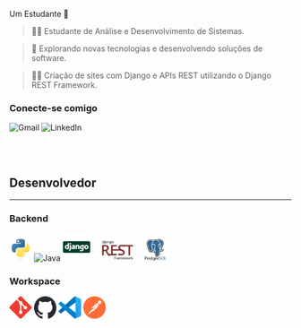 Um Estudante 🚀

> 👨‍💻 Estudante de Análise e Desenvolvimento de Sistemas.

> 🤔 Explorando novas tecnologias e desenvolvendo soluções de software.

> 👨‍💻 Criação de sites com Django e APIs REST utilizando o Django REST Framework.

### Conecte-se comigo

<p align="left">
  <a href="mailto:eukauasilvacavalcante@gmail.com" title="kauacavalcante.pessoal@gmail.com" target="_blank" rel="noreferrer" style="text-decoration: none">
    <img src="https://img.shields.io/badge/-Gmail-FF0000?style=square&labelColor=FF0000&logo=gmail&logoColor=white" alt="Gmail"/>
  </a>
  <a href="https://www.linkedin.com/in/kauã-cavalcante-406055367" title="LinkedIn" target="_blank" rel="noreferrer" style="text-decoration: none">
    <img src="https://img.shields.io/badge/-LinkedIn-0A66C2?style=square&labelColor=0A66C2&logo=linkedin&logoColor=white" alt="LinkedIn"/>
  </a>
</p>

<br><br>
<div align="left">
<h2>Desenvolvedor</h2>

<hr>

  <h3>Backend</h3>
  <p>
    <a href="https://www.python.org" target="_blank" rel="noreferrer" style="text-decoration: none">
      <img src="./assets/backend/python.svg" width="40" height="40" alt="Python" />
    </a>
    <a href="https://www.java.com/pt-BR/" target="_blank" rel="noreferrer" style="text-decoration: none">
      <img src="https://brandslogos.com/wp-content/uploads/images/java-logo-1.png" width="40" height="40" alt="Java" />
    </a>
    <a href="https://www.djangoproject.com" target="_blank" rel="noreferrer" style="text-decoration: none">
      <img src="./assets/backend/django.svg" height="50" alt="Python Django" />
    </a>⠀
    <a href="https://www.django-rest-framework.org" target="_blank" rel="noreferrer" style="text-decoration: none">
      <picture>
        <source media="(prefers-color-scheme: dark)" srcset="./assets/backend/django-rest-light.svg">
        <source media="(prefers-color-scheme: light)" srcset="./assets/backend/django-rest-dark.svg">
        <img src="./assets/backend/django-rest-dark.svg" height="40" alt="Django Rest Framework" />
      </picture>
    </a>⠀
    <a href="https://www.postgresql.org" target="_blank" rel="noreferrer" style="text-decoration: none">
      <picture>
        <source media="(prefers-color-scheme: dark)" srcset="./assets/backend/postgresql-light.svg">
        <source media="(prefers-color-scheme: light)" srcset="./assets/backend/postgresql-dark.svg">
        <img src="./assets/backend/postgresql-dark.svg" width="40" height="40" alt="PostgreSQL" />
      </picture>
    </a>⠀
  </p>

  <h3>Workspace</h3>
  <p>
    <a href="https://git-scm.com" target="_blank" rel="noreferrer" style="text-decoration: none">
      <img src="./assets/devops/git-scm.svg" width="40" height="40" alt="Git" />
    </a>
    <a href="https://github.com" target="_blank" rel="noreferrer" style="text-decoration: none">
      <picture>
        <source media="(prefers-color-scheme: dark)" srcset="./assets/devops/github-light.svg">
        <source media="(prefers-color-scheme: light)" srcset="./assets/devops/github-dark.svg">
        <img alt="GitHub" src="./assets/devops/github-dark.svg" width="40" height="40" alt="GitHub" />
      </picture>
    </a>
    <a href="https://code.visualstudio.com" target="_blank" rel="noreferrer" style="text-decoration: none">
      <img src="./assets/tools/vscode.svg" width="40" height="40" alt="VSCode" />
    </a>
    <a href="https://www.postman.com" target="_blank" rel="noreferrer" style="text-decoration: none">
      <img src="./assets/tools/postman.svg" width="40" height="40" alt="Postman" />
    </a>
  </p>
</div>
